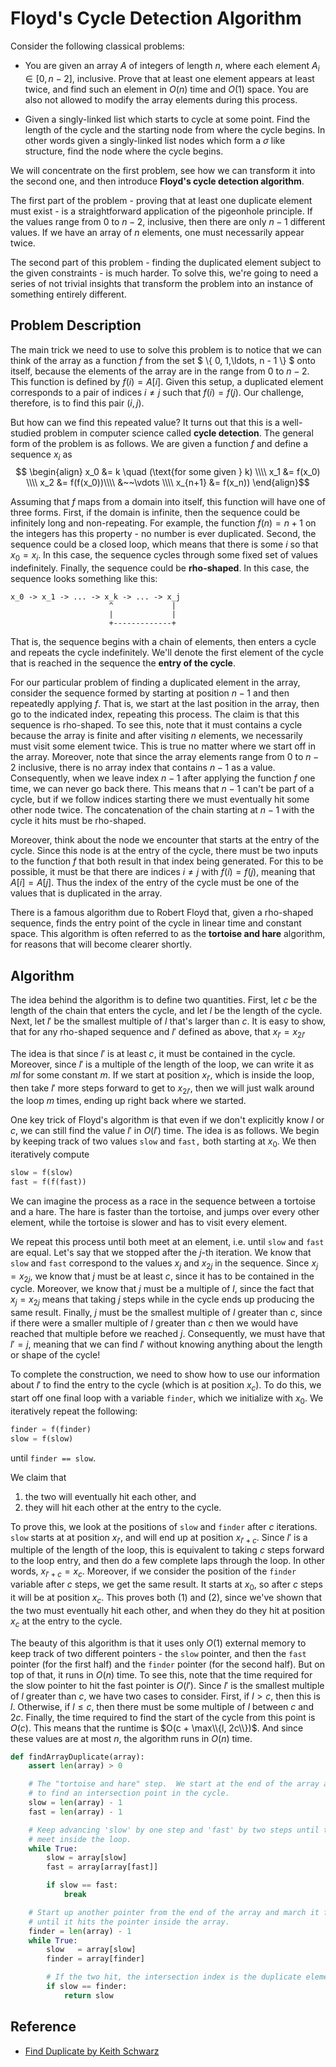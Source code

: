 <!--?title Floyd's Cycle Detection Algorithm-->
# Floyd's Cycle Detection Algorithm

Consider the following classical problems:

- You are given an array $A$ of integers of length $n$, where each element $A_i \in [0,n - 2]$, inclusive. Prove that at least one element appears at least twice, and find such an element in $O(n)$ time and $O(1)$ space. You are also not allowed to modify the array elements during this process.

- Given a singly-linked list which starts to cycle at some point. Find the length of the cycle and the starting node from where the cycle begins. In other words given a singly-linked list nodes which form a $\sigma$ like structure, find the node where the cycle begins.

We will concentrate on the first problem, see how we can transform it into the second one, and then introduce **Floyd's cycle detection algorithm**.

The first part of the problem - proving that at least one duplicate element must exist - is a straightforward application of the pigeonhole principle.
If the values range  from $0$ to $n - 2$, inclusive, then there are only $n - 1$ different values.
If we have an array of $n$ elements, one must necessarily appear twice.

The second part of this problem - finding the duplicated element subject to the given constraints - is much harder.
To solve this, we're going to need a series of not trivial insights that transform the problem into an instance of something entirely different.

## Problem Description

The main trick we need to use to solve this problem is to notice that we can think of the array as a function $f$ from the set $ \\{ 0, 1,\ldots, n - 1 \\} $ onto itself, because the elements of the array are in the range from $0$ to $n-2$.
This function is defined by $f(i) = A[i]$.
Given this setup, a duplicated element corresponds to a pair of indices $i \neq j$ such that $f(i) = f(j)$.
Our challenge, therefore, is to find this pair $(i, j)$.

But how can we find this repeated value?
It turns out that this is a well-studied problem in computer science called **cycle detection**.
The general form of the problem is as follows.  We are given a function $f$ and define a sequence $x_i$ as
$$ \begin{align}
        x_0     &= k       \quad (\text{for some given } k) \\\\
        x_1     &= f(x_0) \\\\
        x_2     &= f(f(x_0))\\\\
                &~~\vdots \\\\
        x_{n+1} &= f(x_n))
\end{align}$$

Assuming that $f$ maps from a domain into itself, this function will have one of three forms.  First, if the domain is infinite, then the sequence could be infinitely long and non-repeating.  For example, the function $f(n) = n + 1$ on the integers has this property - no number is ever duplicated.
Second, the sequence could be a closed loop, which means that there is some $i$ so that $x_0 = x_i$.  In this case, the sequence cycles through some fixed set of values indefinitely.
Finally, the sequence could be **rho-shaped**.  In this case, the sequence looks something like this:

```
x_0 -> x_1 -> ... -> x_k -> ... -> x_j
                      ^             |
                      |             |
                      +-------------+
```

That is, the sequence begins with a chain of elements, then enters a cycle and repeats the cycle indefinitely.  We'll denote the first element of the cycle that is reached in the sequence the **entry of the cycle**.

For our particular problem of finding a duplicated element in the array, consider the sequence formed by starting at position $n - 1$ and then repeatedly applying $f$.  That is, we start at the last position in the array, then go to the indicated index, repeating this process.
The claim is that this sequence is rho-shaped.  To see this, note that it must contains a cycle because the array is finite and after visiting $n$ elements, we necessarily must visit some element twice.  This is true no matter where we start off in the array.  Moreover, note that since the array elements range from $0$ to $n - 2$ inclusive, there is no array index that contains $n - 1$ as a value. Consequently, when we leave index $n - 1$ after applying the function $f$ one time, we can never go back there.
This means that $n - 1$ can't be part of a cycle, but if we follow indices starting there we must eventually hit some other node twice.  The concatenation of the chain starting at $n - 1$ with the cycle it hits must be rho-shaped.

Moreover, think about the node we encounter that starts at the entry of the cycle.  Since this node is at the entry of the cycle, there must be two inputs to the function $f$ that both result in that index being generated.  For this to be possible, it must be that there are indices $i \neq j$ with $f(i) = f(j)$, meaning that $A[i] = A[j]$.  Thus the index of the entry of the cycle must be one of the values that is duplicated in the array.

There is a famous algorithm due to Robert Floyd that, given a rho-shaped sequence, finds the entry point of the cycle in linear time and constant space.
This algorithm is often referred to as the **tortoise and hare** algorithm, for reasons that will become clearer shortly.

## Algorithm

The idea behind the algorithm is to define two quantities.  First, let $c$ be the length of the chain that enters the cycle, and let $l$ be the length of the cycle.  Next, let $l'$ be the smallest multiple of $l$ that's larger than $c$.
It is easy to show, that for any rho-shaped sequence and $l'$ defined as above, that $x_{l'} = x_{2l'}$

The idea is that since $l'$ is at least $c$, it must be contained in the cycle.  Moreover, since $l'$ is a multiple of the length of the loop, we can write it as $ml$ for some constant $m$.  If we start at position $x_{l'}$, which is inside the loop, then take $l'$ more steps forward to get to $x_{2l'}$, then we will just walk around the loop $m$ times, ending up right back where we started.

One key trick of Floyd's algorithm is that even if we don't explicitly know $l$ or $c$, we can still find the value $l'$ in $O(l')$ time. The idea is as follows. We begin by keeping track of two values `slow` and `fast,` both starting at $x_0$. We then iteratively compute

```python
slow = f(slow)
fast = f(f(fast))
```

We can imagine the process as a race in the sequence between a tortoise and a hare.
The hare is faster than the tortoise, and jumps over every other element, while the tortoise is slower and has to visit every element.

We repeat this process until both meet at an element, i.e. until `slow` and `fast` are equal.
Let's say that we stopped after the $j$-th iteration.
We know that `slow` and `fast` correspond to the values $x_j$ and $x_{2j}$ in the sequence.
Since $x_j = x_{2j}$, we know that $j$ must be at least $c$, since it has to be contained in the cycle.
Moreover, we know that $j$ must be a multiple of $l$, since the fact that $x_j = x_{2j}$ means that taking $j$ steps while in the cycle ends up producing the same result.  Finally, $j$ must be the smallest multiple of $l$ greater than $c$, since if there were a smaller multiple of $l$ greater than $c$ then we would have reached that multiple before we reached $j$.
Consequently, we must have that $l' = j$, meaning that we can find $l'$ without knowing anything about the length or shape of the cycle!

To complete the construction, we need to show how to use our information about $l'$ to find the entry to the cycle (which is at position $x_c$).  To do this, we start off one final loop with a variable `finder`, which we initialize with $x_0$.
We iteratively repeat the following:

```python
finder = f(finder)
slow = f(slow)
```

until `finder == slow`.

We claim that

1. the two will eventually hit each other, and
2. they will hit each other at the entry to the cycle.

To prove this, we look at the positions of `slow` and `finder` after $c$ iterations.
`slow` starts at at position $x_{l'}$, and will end up at position $x_{l' + c}$.
Since $l'$ is a multiple of the length of the loop, this is equivalent to taking $c$ steps forward to the loop entry, and then do a few complete laps through the loop.
In other words, $x_{l' + c} = x_c$.
Moreover, if we consider the position of the `finder` variable after $c$ steps, we get the same result.
It starts at $x_0$, so after $c$ steps it will be at position $x_c$.
This proves both (1) and (2), since we've shown that the two must eventually hit each other, and when they do they hit at position $x_c$ at the entry to the cycle.

The beauty of this algorithm is that it uses only $O(1)$ external memory to keep track of two different pointers - the `slow` pointer, and then the `fast` pointer (for the first half) and the `finder` pointer (for the second half).
But on top of that, it runs in $O(n)$ time.
To see this, note that the time required for the slow pointer to hit the fast pointer is $O(l')$.  Since $l'$ is the smallest multiple of $l$ greater than $c$, we have two cases to consider.
First, if $l > c$, then this is $l$.  Otherwise, if $l \le c$, then there must be some multiple of $l$ between $c$ and $2c$.
Finally, the time required to find the start of the cycle from this point is $O(c)$.
This means that the runtime is $O(c + \max\\{l, 2c\\})$.
And since these values are at most $n$, the algorithm runs in $O(n)$ time.

```python
def findArrayDuplicate(array):
    assert len(array) > 0

    # The "tortoise and hare" step.  We start at the end of the array and try
    # to find an intersection point in the cycle.
    slow = len(array) - 1
    fast = len(array) - 1

    # Keep advancing 'slow' by one step and 'fast' by two steps until they
    # meet inside the loop.
    while True:
        slow = array[slow]
        fast = array[array[fast]]

        if slow == fast:
            break

    # Start up another pointer from the end of the array and march it forward
    # until it hits the pointer inside the array.
    finder = len(array) - 1
    while True:
        slow   = array[slow]
        finder = array[finder]

        # If the two hit, the intersection index is the duplicate element.
        if slow == finder:
            return slow
```

## Reference
* [Find Duplicate by Keith Schwarz](http://keithschwarz.com/interesting/code/?dir=find-duplicate)

